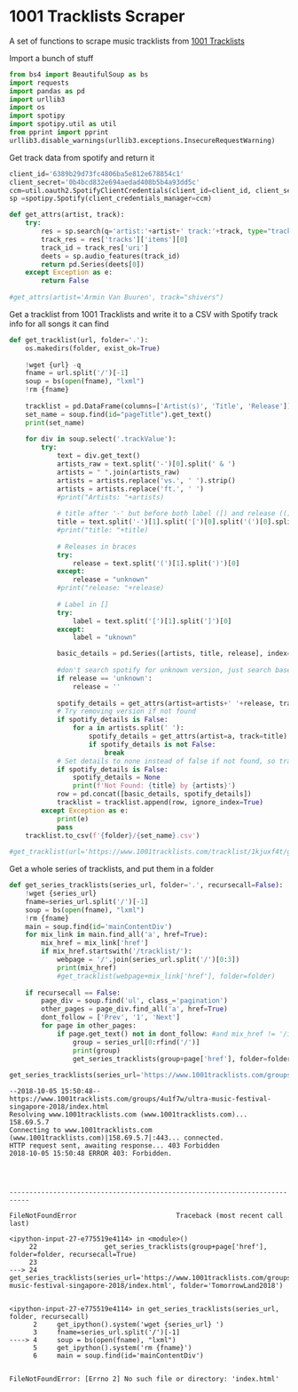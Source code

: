 
1001 Tracklists Scraper
=======================
A set of functions to scrape music tracklists from [1001 Tracklists](https://www.1001tracklists.com)

Import a bunch of stuff


```python
from bs4 import BeautifulSoup as bs
import requests 
import pandas as pd
import urllib3
import os
import spotipy
import spotipy.util as util
from pprint import pprint
urllib3.disable_warnings(urllib3.exceptions.InsecureRequestWarning)
```

Get track data from spotify and return it


```python
client_id='6389b29d73fc4806ba5e812e678854c1'
client_secret='0b4bcd832e694aedad408b5b4a93dd5c'
ccm=util.oauth2.SpotifyClientCredentials(client_id=client_id, client_secret=client_secret)
sp =spotipy.Spotify(client_credentials_manager=ccm)

def get_attrs(artist, track):
    try:
        res = sp.search(q='artist:'+artist+' track:'+track, type="track")
        track_res = res['tracks']['items'][0]
        track_id = track_res['uri']
        deets = sp.audio_features(track_id)
        return pd.Series(deets[0])
    except Exception as e:
        return False
    
#get_attrs(artist='Armin Van Buuren', track="shivers")
```

Get a tracklist from 1001 Tracklists and write it to a CSV with Spotify track info for all songs it can find


```python
def get_tracklist(url, folder='.'):
    os.makedirs(folder, exist_ok=True)
    
    !wget {url} -q
    fname = url.split('/')[-1]
    soup = bs(open(fname), "lxml")
    !rm {fname}
    
    tracklist = pd.DataFrame(columns=['Artist(s)', 'Title', 'Release'])
    set_name = soup.find(id="pageTitle").get_text()
    print(set_name)
    
    for div in soup.select('.trackValue'):
        try:
            text = div.get_text()
            artists_raw = text.split('-')[0].split(' & ')
            artists = " ".join(artists_raw) 
            artists = artists.replace('vs.', ' ').strip()
            artists = artists.replace('ft.', ' ')
            #print("Artists: "+artists)
            
            # title after '-' but before both label ([) and release (() and if a mashup, remove all but first song to make it easier to look up
            title = text.split('-')[1].split('[')[0].split('(')[0].split('vs.')[0]
            #print("title: "+title)
            
            # Releases in braces
            try:
                release = text.split('(')[1].split(')')[0]
            except:
                release = "unknown"
            #print("release: "+release)
            
            # Label in []
            try:
                label = text.split('[')[1].split(']')[0]
            except:
                label = "uknown"

            basic_details = pd.Series([artists, title, release], index=['Artist(s)', 'Title', 'Release'])
            
            #don't search spotify for unknown version, just search base name
            if release == 'unknown':
                release = ''
                
            spotify_details = get_attrs(artist=artists+' '+release, track=title)
            # Try removing version if not found
            if spotify_details is False:
                for a in artists.split(' '):
                    spotify_details = get_attrs(artist=a, track=title)
                    if spotify_details is not False:
                        break
            # Set details to none instead of false if not found, so track won't get excluded
            if spotify_details is False:
                spotify_details = None
                print(f'Not Found: {title} by {artists}')
            row = pd.concat([basic_details, spotify_details])
            tracklist = tracklist.append(row, ignore_index=True)
        except Exception as e:
            print(e)
            pass
    tracklist.to_csv(f'{folder}/{set_name}.csv')
    
#get_tracklist(url='https://www.1001tracklists.com/tracklist/1kjuxf4t/giuseppe-ottaviani-go-on-air-fsoe-stage-tomorrowland-belgium-2018-08-21.html', folder='otaviani_test')
```

Get a whole series of tracklists, and put them in a folder


```python
def get_series_tracklists(series_url, folder='.', recursecall=False):
    !wget {series_url} 
    fname=series_url.split('/')[-1]
    soup = bs(open(fname), "lxml")
    !rm {fname}
    main = soup.find(id='mainContentDiv')
    for mix_link in main.find_all('a', href=True):
        mix_href = mix_link['href']
        if mix_href.startswith('/tracklist/'):
            webpage = '/'.join(series_url.split('/')[0:3])
            print(mix_href)
            #get_tracklist(webpage+mix_link['href'], folder=folder)
        
    if recursecall == False:
        page_div = soup.find('ul', class_='pagination')
        other_pages = page_div.find_all('a', href=True)
        dont_follow = ['Prev', '1', 'Next']
        for page in other_pages:
            if page.get_text() not in dont_follow: #and mix_href != '/info/cookies.html':
                group = series_url[0:rfind('/')]
                print(group)
                get_series_tracklists(group+page['href'], folder=folder, recursecall=True)
                
get_series_tracklists(series_url='https://www.1001tracklists.com/groups/4u1f7w/ultra-music-festival-singapore-2018/index.html', folder='TomorrowLand2018')
```

    --2018-10-05 15:50:48--  https://www.1001tracklists.com/groups/4u1f7w/ultra-music-festival-singapore-2018/index.html
    Resolving www.1001tracklists.com (www.1001tracklists.com)... 158.69.5.7
    Connecting to www.1001tracklists.com (www.1001tracklists.com)|158.69.5.7|:443... connected.
    HTTP request sent, awaiting response... 403 Forbidden
    2018-10-05 15:50:48 ERROR 403: Forbidden.
    



    ---------------------------------------------------------------------------

    FileNotFoundError                         Traceback (most recent call last)

    <ipython-input-27-e775519e4114> in <module>()
         22                 get_series_tracklists(group+page['href'], folder=folder, recursecall=True)
         23 
    ---> 24 get_series_tracklists(series_url='https://www.1001tracklists.com/groups/4u1f7w/ultra-music-festival-singapore-2018/index.html', folder='TomorrowLand2018')
    

    <ipython-input-27-e775519e4114> in get_series_tracklists(series_url, folder, recursecall)
          2     get_ipython().system('wget {series_url} ')
          3     fname=series_url.split('/')[-1]
    ----> 4     soup = bs(open(fname), "lxml")
          5     get_ipython().system('rm {fname}')
          6     main = soup.find(id='mainContentDiv')


    FileNotFoundError: [Errno 2] No such file or directory: 'index.html'

